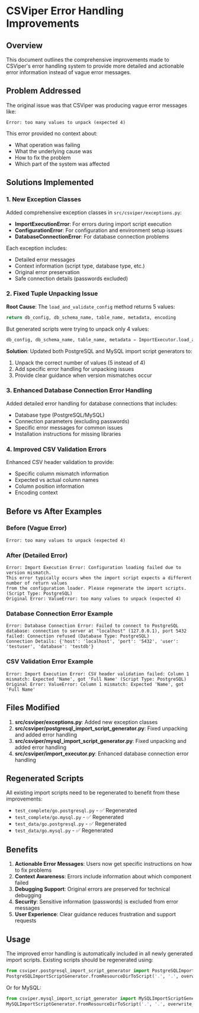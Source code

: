 # CSViper Error Handling Improvements

## Overview

This document outlines the comprehensive improvements made to CSViper's error handling system to provide more detailed and actionable error information instead of vague error messages.

## Problem Addressed

The original issue was that CSViper was producing vague error messages like:
```
Error: too many values to unpack (expected 4)
```

This error provided no context about:
- What operation was failing
- What the underlying cause was
- How to fix the problem
- Which part of the system was affected

## Solutions Implemented

### 1. New Exception Classes

Added comprehensive exception classes in `src/csviper/exceptions.py`:

- **ImportExecutionError**: For errors during import script execution
- **ConfigurationError**: For configuration and environment setup issues
- **DatabaseConnectionError**: For database connection problems

Each exception includes:
- Detailed error messages
- Context information (script type, database type, etc.)
- Original error preservation
- Safe connection details (passwords excluded)

### 2. Fixed Tuple Unpacking Issue

**Root Cause**: The `load_and_validate_config` method returns 5 values:
```python
return db_config, db_schema_name, table_name, metadata, encoding
```

But generated scripts were trying to unpack only 4 values:
```python
db_config, db_schema_name, table_name, metadata = ImportExecutor.load_and_validate_config(...)
```

**Solution**: Updated both PostgreSQL and MySQL import script generators to:
1. Unpack the correct number of values (5 instead of 4)
2. Add specific error handling for unpacking issues
3. Provide clear guidance when version mismatches occur

### 3. Enhanced Database Connection Error Handling

Added detailed error handling for database connections that includes:
- Database type (PostgreSQL/MySQL)
- Connection parameters (excluding passwords)
- Specific error messages for common issues
- Installation instructions for missing libraries

### 4. Improved CSV Validation Errors

Enhanced CSV header validation to provide:
- Specific column mismatch information
- Expected vs actual column names
- Column position information
- Encoding context

## Before vs After Examples

### Before (Vague Error)
```
Error: too many values to unpack (expected 4)
```

### After (Detailed Error)
```
Error: Import Execution Error: Configuration loading failed due to version mismatch. 
This error typically occurs when the import script expects a different number of return values 
from the configuration loader. Please regenerate the import scripts. (Script Type: PostgreSQL)
Original Error: ValueError: too many values to unpack (expected 4)
```

### Database Connection Error Example
```
Error: Database Connection Error: Failed to connect to PostgreSQL database: connection to server at "localhost" (127.0.0.1), port 5432 failed: Connection refused (Database Type: PostgreSQL)
Connection Details: {'host': 'localhost', 'port': '5432', 'user': 'testuser', 'database': 'testdb'}
```

### CSV Validation Error Example
```
Error: Import Execution Error: CSV header validation failed: Column 1 mismatch: Expected 'Name', got 'Full Name' (Script Type: PostgreSQL)
Original Error: ValueError: Column 1 mismatch: Expected 'Name', got 'Full Name'
```

## Files Modified

1. **src/csviper/exceptions.py**: Added new exception classes
2. **src/csviper/postgresql_import_script_generator.py**: Fixed unpacking and added error handling
3. **src/csviper/mysql_import_script_generator.py**: Fixed unpacking and added error handling
4. **src/csviper/import_executor.py**: Enhanced database connection error handling

## Regenerated Scripts

All existing import scripts need to be regenerated to benefit from these improvements:
- `test_complete/go.postgresql.py` - ✅ Regenerated
- `test_complete/go.mysql.py` - ✅ Regenerated
- `test_data/go.postgresql.py` - ✅ Regenerated
- `test_data/go.mysql.py` - ✅ Regenerated

## Benefits

1. **Actionable Error Messages**: Users now get specific instructions on how to fix problems
2. **Context Awareness**: Errors include information about which component failed
3. **Debugging Support**: Original errors are preserved for technical debugging
4. **Security**: Sensitive information (passwords) is excluded from error messages
5. **User Experience**: Clear guidance reduces frustration and support requests

## Usage

The improved error handling is automatically included in all newly generated import scripts. Existing scripts should be regenerated using:

```python
from csviper.postgresql_import_script_generator import PostgreSQLImportScriptGenerator
PostgreSQLImportScriptGenerator.fromResourceDirToScript('.', '.', overwrite_previous=True)
```

Or for MySQL:

```python
from csviper.mysql_import_script_generator import MySQLImportScriptGenerator
MySQLImportScriptGenerator.fromResourceDirToScript('.', '.', overwrite_previous=True)
